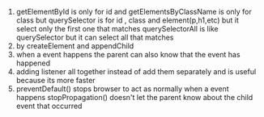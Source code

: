 1. getElementById is only for id and getElementsByClassName is only for class but querySelector is for id , class and element(p,h1,etc) but it select only the first one that matches
querySelectorAll is like querySelector but it can select all that matches
2. by createElement and appendChild
3. when a event happens the parent can also know that the event has happened
4. adding listener all together instead of add them separately and is useful because
its more faster 
5. preventDefault() stops browser to act as normally when a event happens
stopPropagation() doesn't let the parent know about the child event that occurred
